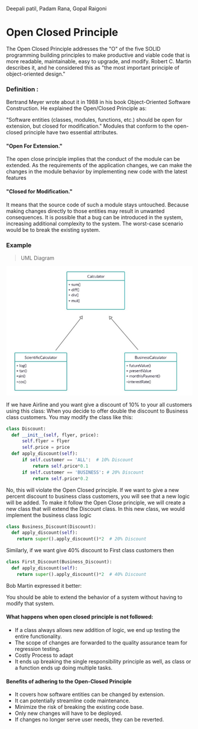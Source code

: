 Deepali patil, Padam Rana, Gopal Raigoni

# Open Closed Principle
 The Open Closed Principle addresses the "O" of the five SOLID programming building principles to make productive and viable code that is more readable, maintainable, easy to upgrade, and modify.
Robert C. Martin describes it, and he considered this as "the most important principle of object-oriented design."

### Definition :
Bertrand Meyer wrote about it in 1988 in his book Object-Oriented Software Construction. He explained the Open/Closed Principle as:

"Software entities (classes, modules, functions, etc.) should be open for extension, but closed for modification."
Modules that conform to the open-closed principle have two essential attributes.


#### "Open For Extension."
The open close principle implies that the conduct of the module can be extended. As the requirements of the application changes, we can make the changes in the module behavior by implementing new code with the latest features

#### "Closed for Modification."

It means that the source code of such a module stays untouched.
Because making changes directly to those entities may result in unwanted consequences.
It is possible that a bug can be introduced in the system, increasing additional complexity to the system.
The worst-case scenario would be to break the existing system.


### Example

> UML Diagram

![](https://raw.githubusercontent.com/gopalsingh112/cs630.github.io/master/2.jpg)

If we have Airline and you want give a discount of 10% to your all customers using this class: When you decide to offer double the discount to Business class customers. You may modify the class like this:

```python
class Discount:
  def __init__(self, flyer, price):
      self.flyer = flyer
      self.price = price
  def apply_discount(self):
      if self.customer == 'ALL':  # 10% Discount
          return self.price*0.1
      if self.customer == 'BUSINESS': # 20% Discount
          return self.price*0.2
```          
No, this will violate the Open Closed principle. If we want to give a new percent discount to business class customers, you will see that a new logic will be added. To make it follow the Open Close principle, we will create a new class that will extend the Discount class. In this new class, we would implement the business class logic

```python
class Business_Discount(Discount):
  def apply_discount(self):
    return super().apply_discount()*2  # 20% Discount
```
Similarly, if we want give 40% discount to First class customers then 

```python
class First_Discount(Business_Discount):
  def apply_discount(self):
    return super().apply_discount()*2  # 40% Discount
```

Bob Martin expressed it better:

You should be able to extend the behavior of a system without having to modify that system.

#### What happens when open closed principle is not followed:

- If a class always allows new addition of logic, we end up testing the entire functionality.
- The scope of changes are forwarded to the quality assurance team for regression testing.
- Costly Process to adapt
- It ends up breaking the single responsibility principle as well, as class or a function ends up doing multiple tasks.


#### Benefits of adhering to the Open-Closed Principle
- It covers how software entities can be changed by extension.
- It can potentially streamline code maintenance.
- Minimize the risk of breaking the existing code base.
- Only new changes will have to be deployed.
- If changes no longer serve user needs, they can be reverted.